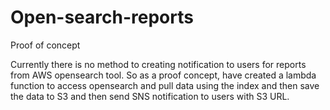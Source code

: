 # Open-search-reports
Proof of concept

Currently there is no method to creating notification to users for reports from AWS opensearch tool. So as a proof concept, have created a lambda function to access opensearch and pull data using the index and then save the data to S3 and then send SNS notification to users with S3 URL.

